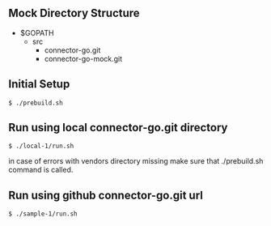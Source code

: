 ## Mock Directory Structure

- $GOPATH
  - src
    - connector-go.git 
    - connector-go-mock.git

## Initial Setup
```
$ ./prebuild.sh
```

## Run using local connector-go.git directory
```
$ ./local-1/run.sh
```
in case of errors with vendors directory missing make sure that ./prebuild.sh command is called.

## Run using github connector-go.git url
```
$ ./sample-1/run.sh
```
